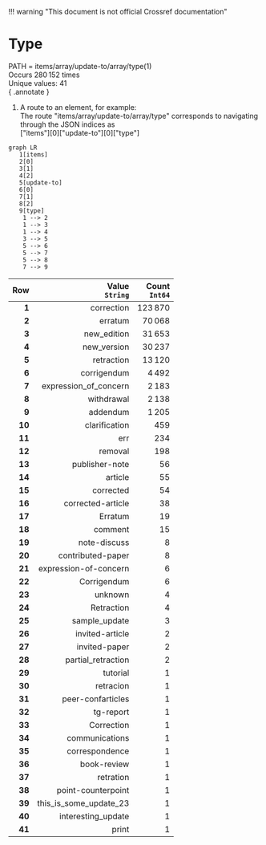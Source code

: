 !!! warning "This document is not official Crossref documentation"
# Type
PATH = items/array/update-to/array/type(1)  
Occurs 280 152 times  
Unique values: 41  
{ .annotate }

1. A route to an element, for example:  
   The route "items/array/update-to/array/type" corresponds to navigating through the JSON indices as  
   ["items"][0]["update-to"][0]["type"]  

```mermaid
graph LR
   1[items]
   2[0]
   3[1]
   4[2]
   5[update-to]
   6[0]
   7[1]
   8[2]
   9[type]
    1 --> 2
    1 --> 3
    1 --> 4
    3 --> 5
    5 --> 6
    5 --> 7
    5 --> 8
    7 --> 9
```

| **Row** | **Value**<br>`String`      | **Count**<br>`Int64` |
|--------:|---------------------------:|---------------------:|
| **1**   | correction                 | 123 870              |
| **2**   | erratum                    | 70 068               |
| **3**   | new\_edition               | 31 653               |
| **4**   | new\_version               | 30 237               |
| **5**   | retraction                 | 13 120               |
| **6**   | corrigendum                | 4 492                |
| **7**   | expression\_of\_concern    | 2 183                |
| **8**   | withdrawal                 | 2 138                |
| **9**   | addendum                   | 1 205                |
| **10**  | clarification              | 459                  |
| **11**  | err                        | 234                  |
| **12**  | removal                    | 198                  |
| **13**  | publisher-note             | 56                   |
| **14**  | article                    | 55                   |
| **15**  | corrected                  | 54                   |
| **16**  | corrected-article          | 38                   |
| **17**  | Erratum                    | 19                   |
| **18**  | comment                    | 15                   |
| **19**  | note-discuss               | 8                    |
| **20**  | contributed-paper          | 8                    |
| **21**  | expression-of-concern      | 6                    |
| **22**  | Corrigendum                | 6                    |
| **23**  | unknown                    | 4                    |
| **24**  | Retraction                 | 4                    |
| **25**  | sample\_update             | 3                    |
| **26**  | invited-article            | 2                    |
| **27**  | invited-paper              | 2                    |
| **28**  | partial\_retraction        | 2                    |
| **29**  | tutorial                   | 1                    |
| **30**  | retracion                  | 1                    |
| **31**  | peer-confarticles          | 1                    |
| **32**  | tg-report                  | 1                    |
| **33**  | Correction                 | 1                    |
| **34**  | communications             | 1                    |
| **35**  | correspondence             | 1                    |
| **36**  | book-review                | 1                    |
| **37**  | retration                  | 1                    |
| **38**  | point-counterpoint         | 1                    |
| **39**  | this\_is\_some\_update\_23 | 1                    |
| **40**  | interesting\_update        | 1                    |
| **41**  | print                      | 1                    |

